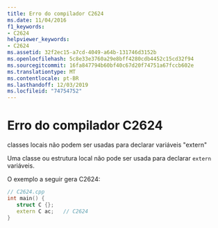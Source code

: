 ```yaml
---
title: Erro do compilador C2624
ms.date: 11/04/2016
f1_keywords:
- C2624
helpviewer_keywords:
- C2624
ms.assetid: 32f2ec15-a7cd-4049-a64b-131746d3152b
ms.openlocfilehash: 5c8e33e3760a29e8bff4280cdb4452c15cd32f94
ms.sourcegitcommit: 16fa847794b60bf40c67d20f74751a67fccb602e
ms.translationtype: MT
ms.contentlocale: pt-BR
ms.lasthandoff: 12/03/2019
ms.locfileid: "74754752"
---
```

# <a name="compiler-error-c2624"></a>Erro do compilador C2624

classes locais não podem ser usadas para declarar variáveis "extern"

Uma classe ou estrutura local não pode ser usada para declarar `extern` variáveis.

O exemplo a seguir gera C2624:

```cpp
// C2624.cpp
int main() {
   struct C {};
   extern C ac;   // C2624
}
```
